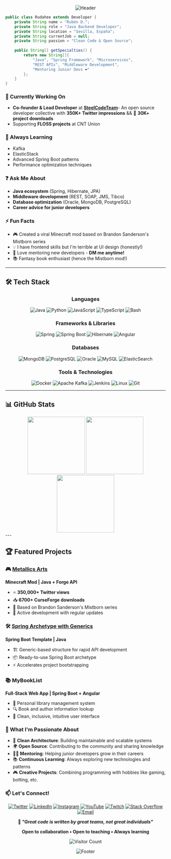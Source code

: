 <div align="center">

![Header](https://capsule-render.vercel.app/api?type=waving&color=0:e3c45c,100:bd7514&height=200&section=header&text=RuDaHee&fontSize=50&fontAlignY=30&desc=Java%20Backend%20Developer&descAlignY=55&fontColor=fff)

</div>

```java
public class Rudahee extends Developer {
    private String name = "Rubén D.";
    private String role = "Java Backend Developer";
    private String location = "Sevilla, España";
    private String currentJob = null;
    private String passion = "Clean Code & Open Source";
    
    public String[] getSpecialties() {
        return new String[]{
            "Java", "Spring Framework", "Microservices",
            "REST APIs", "Middleware Development",
            "Mentoring Junior Devs ❤️"
        };
    }
}
```

### 🔭 Currently Working On
- **Co-founder & Lead Developer** at **[SteelCodeTeam](https://github.com/SteelCodeTeam)**- An open source developer collective with **350K+ Twitter impressions** && 🎯 **30K+ project downloads**
- Supporting **FLOSS projects** at CNT Union

### 🌱 Always Learning
- Kafka
- ElasticStack
- Advanced Spring Boot patterns
- Performance optimization techniques

### ❓ Ask Me About
- **Java ecosystem** (Spring, Hibernate, JPA)
- **Middleware development** (REST, SOAP, JMS, Tibco)
- **Database optimization** (Oracle, MongoDB, PostgreSQL)
- **Career advice for junior developers**

### ⚡ Fun Facts
- 🎮 Created a viral Minecraft mod based on Brandon Sanderson's Mistborn series
- 💡 I have frontend skills but I'm terrible at UI design (honestly!)
- 🤝 Love mentoring new developers - **DM me anytime!**
- 📚 Fantasy book enthusiast (hence the Mistborn mod!)

---

## 🛠️ Tech Stack

<div align="center">

### Languages
![Java](https://img.shields.io/badge/Java-ED8B00?style=for-the-badge&logo=openjdk&logoColor=white)
![Python](https://img.shields.io/badge/Python-3776AB?style=for-the-badge&logo=python&logoColor=white)
![JavaScript](https://img.shields.io/badge/JavaScript-F7DF1E?style=for-the-badge&logo=javascript&logoColor=black)
![TypeScript](https://img.shields.io/badge/TypeScript-007ACC?style=for-the-badge&logo=typescript&logoColor=white)
![Bash](https://img.shields.io/badge/Bash-4EAA25?style=for-the-badge&logo=gnu-bash&logoColor=white)

### Frameworks & Libraries
![Spring](https://img.shields.io/badge/Spring-6DB33F?style=for-the-badge&logo=spring&logoColor=white)
![Spring Boot](https://img.shields.io/badge/Spring_Boot-6DB33F?style=for-the-badge&logo=spring-boot&logoColor=white)
![Hibernate](https://img.shields.io/badge/Hibernate-59666C?style=for-the-badge&logo=hibernate&logoColor=white)
![Angular](https://img.shields.io/badge/Angular-DD0031?style=for-the-badge&logo=angular&logoColor=white)

### Databases
![MongoDB](https://img.shields.io/badge/MongoDB-4EA94B?style=for-the-badge&logo=mongodb&logoColor=white)
![PostgreSQL](https://img.shields.io/badge/PostgreSQL-316192?style=for-the-badge&logo=postgresql&logoColor=white)
![Oracle](https://img.shields.io/badge/Oracle-F80000?style=for-the-badge&logo=oracle&logoColor=white)
![MySQL](https://img.shields.io/badge/MySQL-00000F?style=for-the-badge&logo=mysql&logoColor=white)
![ElasticSearch](https://img.shields.io/badge/Elasticsearch-005571?style=for-the-badge&logo=elasticsearch&logoColor=white)

### Tools & Technologies
![Docker](https://img.shields.io/badge/Docker-2496ED?style=for-the-badge&logo=docker&logoColor=white)
![Apache Kafka](https://img.shields.io/badge/Apache%20Kafka-000?style=for-the-badge&logo=apachekafka)
![Jenkins](https://img.shields.io/badge/Jenkins-D24939?style=for-the-badge&logo=jenkins&logoColor=white)
![Linux](https://img.shields.io/badge/Linux-FCC624?style=for-the-badge&logo=linux&logoColor=black)
![Git](https://img.shields.io/badge/Git-F05032?style=for-the-badge&logo=git&logoColor=white)

</div>

---

## 📊 GitHub Stats

<div align="center">
  <img height="180em" src="https://github-readme-stats.vercel.app/api?username=rudahee&show_icons=true&count_private=true&hide_border=true&theme=onedark"/>
  <img height="180em" src="https://github-readme-stats.vercel.app/api?username=steelcodeteam&show_icons=true&count_private=true&hide_border=true&theme=onedark"/>

  <img height="180em" src="https://github-readme-stats.vercel.app/api/top-langs/?username=rudahee&layout=compact&hide_border=true&theme=onedark"/>
</div>
---

## 🏆 Featured Projects

### 🎮 [Metallics Arts](https://github.com/SteelCodeTeam/Metallics-Arts)
**Minecraft Mod | Java + Forge API**
- ⭐ **350,000+ Twitter views**
- 📥 **6700+ CurseForge downloads**
- 🌟 Based on Brandon Sanderson's Mistborn series
- 🚀 Active development with regular updates

### 🛠️ [Spring Archetype with Generics](https://github.com/rudahee/Archetype-SpringProjectWithGenerics)
**Spring Boot Template | Java**
- 🏗️ Generic-based structure for rapid API development
- 📦 Ready-to-use Spring Boot archetype
- ⚡ Accelerates project bootstrapping

### 📚 MyBookList
**Full-Stack Web App | Spring Boot + Angular**
- 📖 Personal library management system
- 🔍 Book and author information lookup
- 🎨 Clean, inclusive, intuitive user interface


### 🎯 What I'm Passionate About

- 🔧 **Clean Architecture**: Building maintainable and scalable systems
- 🌍 **Open Source**: Contributing to the community and sharing knowledge
- 👨‍🏫 **Mentoring**: Helping junior developers grow in their careers
- 📚 **Continuous Learning**: Always exploring new technologies and patterns
- 🎮 **Creative Projects**: Combining programming with hobbies like gaming, botting, etc.



### 📫 Let's Connect!

<div align="center">

[![Twitter](https://img.shields.io/badge/Twitter-1DA1F2?style=for-the-badge&logo=twitter&logoColor=white)](https://twitter.com/RuDaHee)
[![LinkedIn](https://img.shields.io/badge/LinkedIn-0077B5?style=for-the-badge&logo=linkedin&logoColor=white)](https://linkedin.com/in/jrdh)
[![Instagram](https://img.shields.io/badge/Instagram-E4405F?style=for-the-badge&logo=instagram&logoColor=white)](https://instagram.com/rudahee)
[![YouTube](https://img.shields.io/badge/YouTube-FF0000?style=for-the-badge&logo=youtube&logoColor=white)](https://youtube.com/@steelcodeteam)
[![Twitch](https://img.shields.io/badge/Twitch-9146FF?style=for-the-badge&logo=twitch&logoColor=white)](https://twitch.tv/rudahee)
[![Stack Overflow](https://img.shields.io/badge/Stack_Overflow-FE7A16?style=for-the-badge&logo=stack-overflow&logoColor=white)](https://stackoverflow.com/users/rudahee)
[![Email](https://img.shields.io/badge/Email-D14836?style=for-the-badge&logo=gmail&logoColor=white)](mailto:jdazher@hotmail.com)

</div>


<div align="center">

**💭 *"Great code is written by great teams, not great individuals"***

**Open to collaboration • Open to teaching • Always learning**

![Visitor Count](https://profile-counter.glitch.me/rudahee/count.svg)

</div>



<div align="center">

![Footer](https://capsule-render.vercel.app/api?type=waving&color=gradient&height=100&section=footer)

</div>
